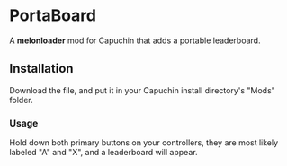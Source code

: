 # PortaBoard
A **melonloader** mod for Capuchin that adds a portable leaderboard.
## Installation
Download the file, and put it in your Capuchin install directory's "Mods" folder.
### Usage
Hold down both primary buttons on your controllers, they are most likely labeled "A" and "X", and a leaderboard will appear.
